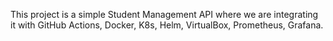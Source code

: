 This project is a simple Student Management API where we are integrating it with GitHub Actions, Docker, K8s, Helm, VirtualBox, Prometheus, Grafana. 

